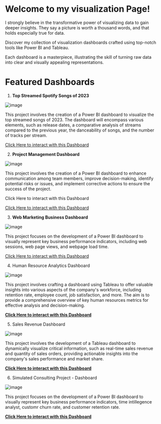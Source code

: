 # Welcome to my visualization Page!

I strongly believe in the transformative power of visualizing data to gain deeper insights. They say a picture is worth a thousand words, and that holds especially true for data.

Discover my collection of visualization dashboards crafted using top-notch tools like Power BI and Tableau.

Each dashboard is a masterpiece, illustrating the skill of turning raw data into clear and visually appealing representations.

# Featured Dashboards

1. **Top Streamed Spotify Songs of 2023**

![image](https://github.com/haseres1/Data_Visualization_Projects/assets/139165499/8465383d-91c5-4699-93c7-4b7fdd22adcd)

This project involves the creation of a Power BI dashboard to visualize the top streamed songs of 2023. The dashboard will encompass various elements, such as release dates, a comparative analysis of streams compared to the previous year, the danceability of songs, and the number of tracks per stream.

<a href="https://app.powerbi.com/view?r=eyJrIjoiMzJjZDZjYTUtZmIxMC00ODUyLTlhYTctZjg3MjI2M2NkOTk4IiwidCI6ImJhZWZlODVlLTI4NDgtNDI0Yy04ZjI0LTc4YzhiMzA5YWVlZSIsImMiOjN9" target="_blank">Click Here to interact with this Dashboard</a>

2. **Project Management Dashboard**

![image](https://github.com/haseres1/Data_Visualization_Projects/assets/139165499/9d90f5ba-ab94-4e04-b015-60aacf3dea97)

This project involves the creation of a Power BI dashboard to enhance communication among team members, improve decision-making, identify potential risks or issues, and implement corrective actions to ensure the success of the project.

Click Here to interact with this Dashboard

<a href="https://app.powerbi.com/view?r=eyJrIjoiZDViN2Y4ZTktYzIwYi00ZWUyLWIxM2EtZmI1OGQ3YTBlYjdhIiwidCI6ImJhZWZlODVlLTI4NDgtNDI0Yy04ZjI0LTc4YzhiMzA5YWVlZSIsImMiOjN9" target="_blank">Click Here to interact with this Dashboard</a>

3. **Web Marketing Business Dashboard**

![image](https://github.com/haseres1/Data_Visualization_Projects/assets/139165499/ce53dfff-d4e3-4755-83d6-63cec2e732b6)

This project focuses on the development of a Power BI dashboard to visually represent key business performance indicators, including web sessions, web page views, and webpage load time.

<a href="https://app.powerbi.com/view?r=eyJrIjoiZmRmNTI4MTktODQyMy00ZTYyLTk1ZDItZDhiNDAwYmU4OTJhIiwidCI6ImJhZWZlODVlLTI4NDgtNDI0Yy04ZjI0LTc4YzhiMzA5YWVlZSIsImMiOjN9" target="_blank">Click Here to interact with this Dashboard</a>

4. Human Resource Analytics Dashboard

![image](https://github.com/haseres1/Data_Visualization_Projects/assets/139165499/62d53a32-0e39-4c10-ac0a-3b44238d4bbf)

This project involves crafting a dashboard using Tableau to offer valuable insights into various aspects of the company's workforce, including retention rate, employee count, job satisfaction, and more. The aim is to provide a comprehensive overview of key human resources metrics for effective analysis and decision-making.

<a href="https://public.tableau.com/views/MyAnalyticsProjects/HRAnalyticsDashboard?:language=en-US&:display_count=n&:origin=viz_share_link" target="_blank">**Click Here to interact with this Dashboard**</a>

5. Sales Revenue Dashboard

![image](https://github.com/haseres1/Data_Visualization_Projects/assets/139165499/8b3e0b03-3246-4a91-8125-cfd5f0d608ca)

This project involves the development of a Tableau dashboard to dynamically visualize critical information, such as real-time sales revenue and quantity of sales orders, providing actionable insights into the company's sales performance and market share.

<a href="https://public.tableau.com/views/SalesRevenueDashboard_17007563119740/Dashboard1?:language=en-US&publish=yes&:display_count=n&:origin=viz_share_link" target="_blank">**Click Here to interact with this Dashboard**</a>

6. Simulated Consulting Project - Dashboard

![image](https://github.com/haseres1/Data_Visualization_Projects/assets/139165499/34beffe0-1276-4171-bfc1-6c6fd1a05030)


This project focuses on the development of a Power BI dashboard to visually represent key business performance indicators, time intillegence analyst, customr churn rate, and customer retention rate.

<a href="https://app.powerbi.com/view?r=eyJrIjoiYTNlZjgzMjctNTQwNC00YjA1LWFmZjgtMTZjZTBjMjBkYWIxIiwidCI6ImJhZWZlODVlLTI4NDgtNDI0Yy04ZjI0LTc4YzhiMzA5YWVlZSIsImMiOjN9" target="_blank">**Click Here to interact with this Dashboard**</a>

